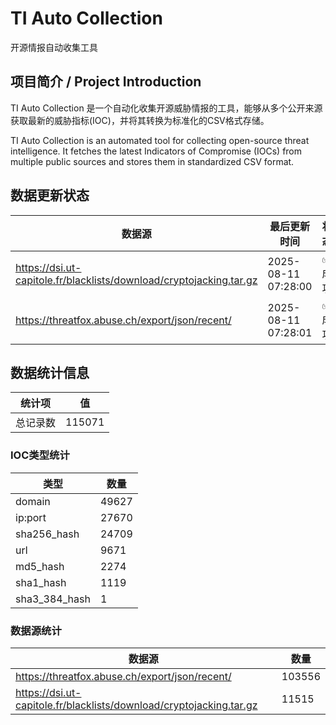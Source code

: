 # TI Auto Collection

 开源情报自动收集工具

## 项目简介 / Project Introduction

TI Auto Collection 是一个自动化收集开源威胁情报的工具，能够从多个公开来源获取最新的威胁指标(IOC)，并将其转换为标准化的CSV格式存储。

TI Auto Collection is an automated tool for collecting open-source threat intelligence. It fetches the latest Indicators of Compromise (IOCs) from multiple public sources and stores them in standardized CSV format.

## 数据更新状态

| 数据源 | 最后更新时间 | 状态 |
|--------|------------|------|
| https://dsi.ut-capitole.fr/blacklists/download/cryptojacking.tar.gz | 2025-08-11 07:28:00 | ✅ 成功 |
| https://threatfox.abuse.ch/export/json/recent/ | 2025-08-11 07:28:01 | ✅ 成功 |








































































































































## 数据统计信息

| 统计项 | 值 |
|--------|----|
| 总记录数 | 115071 |

### IOC类型统计

| 类型 | 数量 |
|------|------|
| domain | 49627 |
| ip:port | 27670 |
| sha256_hash | 24709 |
| url | 9671 |
| md5_hash | 2274 |
| sha1_hash | 1119 |
| sha3_384_hash | 1 |

### 数据源统计

| 数据源 | 数量 |
|--------|------|
| https://threatfox.abuse.ch/export/json/recent/ | 103556 |
| https://dsi.ut-capitole.fr/blacklists/download/cryptojacking.tar.gz | 11515 |
